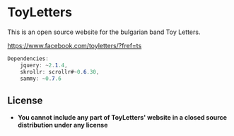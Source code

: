 # ToyLetters
This is an open source website for the bulgarian band Toy Letters.

https://www.facebook.com/toyletters/?fref=ts

```cs
Dependencies: 
    jquery: ~2.1.4,
    skrollr: scrollr#~0.6.30,
    sammy: ~0.7.6
```

## License
 - **You cannot include any part of ToyLetters' website in a closed source distribution under any license**
